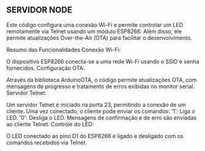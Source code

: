 
## SERVIDOR NODE
Este código configura uma conexão Wi-Fi e permite controlar um LED remotamente via Telnet usando um módulo ESP8266. Além disso, ele permite atualizações Over-the-Air (OTA) para facilitar o desenvolvimento.

Resumo das Funcionalidades
Conexão Wi-Fi:

O dispositivo ESP8266 conecta-se a uma rede Wi-Fi usando o SSID e senha fornecidos.
Configuração OTA:

Através da biblioteca ArduinoOTA, o código permite atualizações OTA, com mensagens de progresso e tratamento de erros exibidas no monitor serial.
Servidor Telnet:

Um servidor Telnet é iniciado na porta 23, permitindo a conexão de um cliente.
Uma vez conectado, o cliente pode enviar os comandos:
'1': Liga o LED.
'0': Desliga o LED.
Mensagens de confirmação e de erro são enviadas ao cliente Telnet.
Controle do LED:

O LED conectado ao pino D1 do ESP8266 é ligado e desligado com os comandos recebidos via Telnet.
